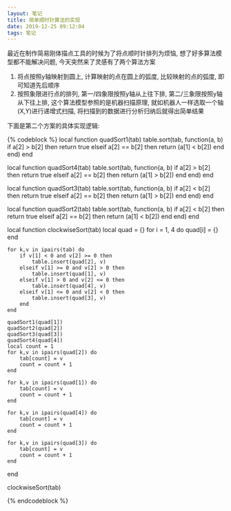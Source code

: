```yaml
---
layout: 笔记
title: 简单顺时针算法的实现
date: 2019-12-25 09:12:04
tags: 笔记
---
```


最近在制作简易刚体描点工具的时候为了将点顺时针排列为烦恼,
想了好多算法模型都不能解决问题, 今天突然来了灵感有了两个算法方案
1. 将点按照y轴映射到圆上, 计算映射的点在圆上的弧度, 比较映射的点的弧度,
	即可知道先后顺序
2. 按照象限进行点的排列, 第一/四象限按照y轴从上往下排, 第二/三象限按照y轴从下往上排,
	这个算法模型参照的是机器扫描原理, 就如机器人一样选取一个轴(X,Y)进行递增式扫描,
    将扫描到的数据进行分析归纳后就得出简单结果

下面是第二个方案的具体实现逻辑:

{% codeblock %}
local function quadSort1(tab)
    table.sort(tab, function(a, b)
        if a[2] > b[2] then 
            return true
        elseif a[2] == b[2] then 
            return (a[1] < b[2])
        end
    end)
end

local function quadSort4(tab)
    table.sort(tab, function(a, b)
        if a[2] > b[2] then 
            return true
        elseif a[2] == b[2] then 
            return (a[1] > b[2])
        end
    end)
end

local function quadSort3(tab)
    table.sort(tab, function(a, b)
        if a[2] < b[2] then 
            return true
        elseif a[2] == b[2] then 
            return (a[1] > b[2])
        end
    end)
end

local function quadSort2(tab)
    table.sort(tab, function(a, b)
        if a[2] < b[2] then 
            return true
        elseif a[2] == b[2] then 
            return (a[1] < b[2])
        end
    end)
end

local function clockwiseSort(tab)
    local quad = {}
    for i = 1, 4 do
    	quad[i] = {}
    end

    for k,v in ipairs(tab) do
        if v[1] < 0 and v[2] >= 0 then 
            table.insert(quad[2], v)
        elseif v[1] >= 0 and v[2] > 0 then
            table.insert(quad[1], v)
        elseif v[1] > 0 and v[2] <= 0 then
            table.insert(quad[4], v)
        elseif v[1] <= 0 and v[2] < 0 then 
            table.insert(quad[3], v)
        end
    end

    quadSort1(quad[1])
    quadSort2(quad[2])
    quadSort3(quad[3])
    quadSort4(quad[4])
    local count = 1
    for k,v in ipairs(quad[2]) do
        tab[count] = v
        count = count + 1
    end

    for k,v in ipairs(quad[1]) do
        tab[count] = v
        count = count + 1
    end

    for k,v in ipairs(quad[4]) do
        tab[count] = v
        count = count + 1
    end

    for k,v in ipairs(quad[3]) do
        tab[count] = v
        count = count + 1
    end
end

clockwiseSort(tab)

{% endcodeblock %}